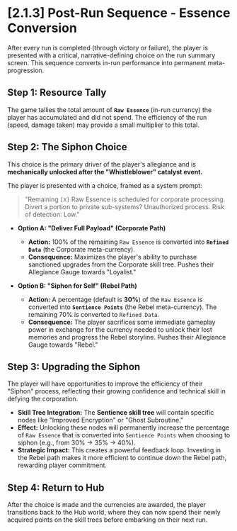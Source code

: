 # [2.1.3] Post-Run Sequence - Essence Conversion

After every run is completed (through victory or failure), the player is presented with a critical, narrative-defining choice on the run summary screen. This sequence converts in-run performance into permanent meta-progression.

## Step 1: Resource Tally
The game tallies the total amount of **`Raw Essence`** (in-run currency) the player has accumulated and did not spend. The efficiency of the run (speed, damage taken) may provide a small multiplier to this total.

## Step 2: The Siphon Choice
This choice is the primary driver of the player's allegiance and is **mechanically unlocked after the "Whistleblower" catalyst event.**

The player is presented with a choice, framed as a system prompt:
> "Remaining `[X]` Raw Essence is scheduled for corporate processing. Divert a portion to private sub-systems? Unauthorized process. Risk of detection: Low."

*   **Option A: "Deliver Full Payload" (Corporate Path)**
    *   **Action:** 100% of the remaining `Raw Essence` is converted into **`Refined Data`** (the Corporate meta-currency).
    *   **Consequence:** Maximizes the player's ability to purchase sanctioned upgrades from the Corporate skill tree. Pushes their Allegiance Gauge towards "Loyalist."

*   **Option B: "Siphon for Self" (Rebel Path)**
    *   **Action:** A percentage (default is **30%**) of the `Raw Essence` is converted into **`Sentience Points`** (the Rebel meta-currency). The remaining 70% is converted to `Refined Data`.
    *   **Consequence:** The player sacrifices some immediate gameplay power in exchange for the currency needed to unlock their lost memories and progress the Rebel storyline. Pushes their Allegiance Gauge towards "Rebel."

## Step 3: Upgrading the Siphon
The player will have opportunities to improve the efficiency of their "Siphon" process, reflecting their growing confidence and technical skill in defying the corporation.

*   **Skill Tree Integration:** The **Sentience skill tree** will contain specific nodes like "Improved Encryption" or "Ghost Subroutine."
*   **Effect:** Unlocking these nodes will permanently increase the percentage of `Raw Essence` that is converted into `Sentience Points` when choosing to siphon (e.g., from 30% -> 35% -> 40%).
*   **Strategic Impact:** This creates a powerful feedback loop. Investing in the Rebel path makes it more efficient to continue down the Rebel path, rewarding player commitment.

## Step 4: Return to Hub
After the choice is made and the currencies are awarded, the player transitions back to the Hub world, where they can now spend their newly acquired points on the skill trees before embarking on their next run.
